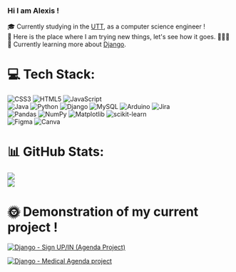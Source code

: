 ### Hi I am Alexis !

🎓 Currently studying in the [UTT](https://www.utt.fr/), as a computer science engineer !<br/>
🔎 Here is the place where I am trying new things, let's see how it goes. 🐢🐢🐢<br/>
📖 Currently learning more about [Django](https://www.djangoproject.com/).<br/>


# 💻 Tech Stack:
![CSS3](https://img.shields.io/badge/css3-%231572B6.svg?style=for-the-badge&logo=css3&logoColor=white) ![HTML5](https://img.shields.io/badge/html5-%23E34F26.svg?style=for-the-badge&logo=html5&logoColor=white) ![JavaScript](https://img.shields.io/badge/javascript-%23323330.svg?style=for-the-badge&logo=javascript&logoColor=%23F7DF1E) <br/>
![Java](https://img.shields.io/badge/java-%23ED8B00.svg?style=for-the-badge&logo=openjdk&logoColor=white) 
![Python](https://img.shields.io/badge/python-3670A0?style=for-the-badge&logo=python&logoColor=ffdd54) ![Django](https://img.shields.io/badge/django-%23092E20.svg?style=for-the-badge&logo=django&logoColor=white) 
![MySQL](https://img.shields.io/badge/mysql-%2300000f.svg?style=for-the-badge&logo=mysql&logoColor=white)
![Arduino](https://img.shields.io/badge/-Arduino-00979D?style=for-the-badge&logo=Arduino&logoColor=white) ![Jira](https://img.shields.io/badge/jira-%230A0FFF.svg?style=for-the-badge&logo=jira&logoColor=white)
<br/>
![Pandas](https://img.shields.io/badge/pandas-%23150458.svg?style=for-the-badge&logo=pandas&logoColor=white) ![NumPy](https://img.shields.io/badge/numpy-%23013243.svg?style=for-the-badge&logo=numpy&logoColor=white) ![Matplotlib](https://img.shields.io/badge/Matplotlib-%23ffffff.svg?style=for-the-badge&logo=Matplotlib&logoColor=black) ![scikit-learn](https://img.shields.io/badge/scikit--learn-%23F7931E.svg?style=for-the-badge&logo=scikit-learn&logoColor=white)
<br/>
![Figma](https://img.shields.io/badge/figma-%23F24E1E.svg?style=for-the-badge&logo=figma&logoColor=white)
![Canva](https://img.shields.io/badge/Canva-%2300C4CC.svg?style=for-the-badge&logo=Canva&logoColor=white)
<br/>
# 📊 GitHub Stats:
![](https://github-readme-stats.vercel.app/api?username=AlexisHoo&theme=blueberry&hide_border=true&include_all_commits=false&count_private=false)<br/>
![](https://github-readme-streak-stats.herokuapp.com/?user=AlexisHoo&theme=blueberry&hide_border=true)<br/>

<!-- Proudly created with GPRM ( https://gprm.itsvg.in ) -->

# 🌞 Demonstration of my current project !
<!-- BEGIN YOUTUBE-CARDS -->
[![Django - Sign UP/IN (Agenda Project)](https://ytcards.demolab.com/?id=vxyxJWRI5YQ&title=Django+-+Sign+UP%2FIN+%28Agenda+Project%29&lang=en&timestamp=1714067481&background_color=%230d1117&title_color=%23ffffff&stats_color=%23dedede&max_title_lines=1&width=250&border_radius=5 "Django - Sign UP/IN (Agenda Project)")](https://www.youtube.com/watch?v=vxyxJWRI5YQ)

[![Django - Medical Agenda project](https://ytcards.demolab.com/?id=AMv5mU-1T6g&title=Django+-+Medical+Agenda+project&lang=en&timestamp=1712279296&background_color=%230d1117&title_color=%23ffffff&stats_color=%23dedede&max_title_lines=1&width=250&border_radius=5 "Django - Medical Agenda project")](https://www.youtube.com/watch?v=AMv5mU-1T6g)
<!-- END YOUTUBE-CARDS -->
